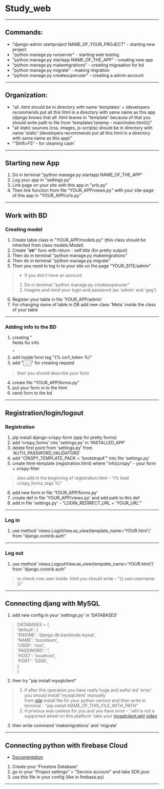 # Study_web  
---  
## Commands:  
* "django-admin startproject NAME_OF_YOUR_PROJECT" - starting new project 
* "python manage.py runserver" - starting web testing  
* "python manage.py startapp NAME_OF_THE_APP" - creating new app  
* "python manage.py makemigrations" - creating migraation for bd  
* "python manage.py migrate" - making migration  
* "python manage.py createsuperuser" - creating a admin account  
---  
## Organization:
* "all .html should be in directory with name 'templates' + (developers recommends put all this html in a directory with same name as this app (django knows that 
all .html leaves in "template" because of that you should write path to file from 'templates'(exemp - main/index.html)))"  
* "all static sources (css, images, js-scripts) should be in directory with name 'static' (developers recommends put all 
this html in a directory with same name as this app)"  
* '"Shift+F5" - for cleaning cash'  
---  
## Starting new App
1. Do in terminal "python manage.py startapp NAME_OF_THE_APP"  
2. Log your app in "settings.py"  
3. Link page on your site with this app in "urls.py"  
4. Then link function from file "YOUR_APP/views.py" with your site-page of this app in "YOUR_APP/urls.py"  
---  
## Work with BD  
### Creating model  
1. Create table class in "YOUR_APP/models.py" (this class should be inherited from class models.Model)  
2. Create "__str__" func with return - self.title (for pretty output)  
3. Then do in terminal "python manage.py makemigrations"  
4. Then do in terminal "python manage.py migrate"  
5. Then you need to log in to your site on the page "YOUR_SITE/admin"  
  >* if you don't have an account  
  >1. Do in terminal "python manage.py createsuperuser"  
  >2. Imagine and mind your login and password (as 'admin' and 'geg')  
6. Register your table in file 'YOUR_APP/admin'  
7. For changing name of table in DB add new class 'Meta' inside the class of your table  
---  
### Adding info to the BD  
1. creating "<form method='post'>fields for info</form>"  
2. add inside form tag "{% csrf_token %}"  
3. add "<button type='submit'>...</button>" for creating request  
> then you should describe your form  
4. create file "YOUR_APP/forms.py"  
5. put your form in to the html  
6. send form to the bd  
---  
## Registration/login/logout  
### Registration  
1. pip install django-crispy-form  (app for pretty forms)
2. add 'crispy_forms' into 'settings.py' in 'INSTALLED_APP'
3. delete first point from 'settings.py' from 'AUTH_PASSWORD_VALIDATORS'  
4. add "CRISPY_TEMPLATE_PACK = 'bootstrap4'" into file 'settings.py'
5. create html-template (registration.html) where "info|crispy" - your form + crispy-filter 
> also add in the beginning of registration.html - '{% load crispy_forms_tags %}'
6. add new form in file 'YOUR_APP/forms.py'  
7. create def in file 'YOUR_APP/views.py'  and add path to this def  
8. add  in file 'settings.py' - "LOGIN_REDIRECT_URL = 'YOUR_URL'"  
---  
### Log in  
1. use method 'views.LoginView.as_view(template_name='YOUR.html')' from "django.contrib.auth"  
---  
### Log out  
1. use method 'views.LogoutView.as_view(template_name='YOUR.html')' from "django.contrib.auth"  
> to check now user inside .html you should write - "{{ user.username }}"  
---  
## Connecting djang with MySQL  
1. add new config in your 'settings.py' in 'DATABASES'  
> DATABASES = {  
>    'default': {  
>        'ENGINE': 'django.db.backends.mysql',  
>        'NAME': 'boosteam',  
>        'USER': 'root',  
>        'PASSWORD': '',  
>        'HOST': 'localhost',  
>        'PORT': '3306',  
>    }  
>}  
2. then try "pip install mysqlclient"  
> 1. if after this operation you have really huge and awful red 'error' you should install 'mysqlclient' manually  
> from [site](https://pypi.org/project/mysqlclient/#files) install file for your python version and then write in terminal - "pip install NAME_OF_THIS_FILE_WITH_PATH"  
> 2. if privious was useless for you and you have error - '.whl is not a supported wheel on this platform' take your [mysqlclient.whl]('https://www.lfd.uci.edu/~gohlke/pythonlibs/#mysqlclient) [video]('https://www.youtube.com/watch?v=8gSjvehTqAk')
3. then write command 'makemigrations' and 'migrate'  
---
## Connecting python with firebase Cloud  
* [Documentation](https://firebase.google.com/docs/firestore/quickstart#python_1)  
1. Create your 'Firestore Database'  
2. go to your "Project settings" > "Service account" and take SDK.json  
3. use this file in your config (like in firebase.py)  
---  

